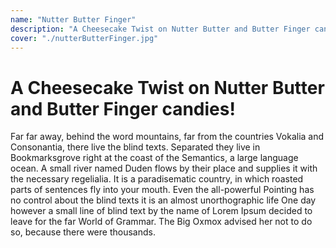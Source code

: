 ```yaml
---
name: "Nutter Butter Finger"
description: "A Cheesecake Twist on Nutter Butter and Butter Finger candies!"
cover: "./nutterButterFinger.jpg"
---
```

# A Cheesecake Twist on Nutter Butter and Butter Finger candies!

Far far away, behind the word mountains, far from the countries Vokalia and Consonantia, there live the blind texts. Separated they live in Bookmarksgrove right at the coast of the Semantics, a large language ocean. A small river named Duden flows by their place and supplies it with the necessary regelialia. It is a paradisematic country, in which roasted parts of sentences fly into your mouth. Even the all-powerful Pointing has no control about the blind texts it is an almost unorthographic life One day however a small line of blind text by the name of Lorem Ipsum decided to leave for the far World of Grammar. The Big Oxmox advised her not to do so, because there were thousands.